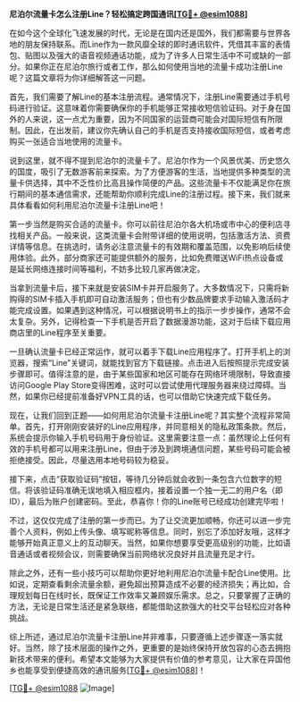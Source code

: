 **尼泊尔流量卡怎么注册Line？轻松搞定跨国通讯[[TG💪+ @esim1088](https://t.me/s/esim1088)]**

在如今这个全球化飞速发展的时代，无论是在国内还是国外，我们都需要与世界各地的朋友保持联系。而Line作为一款风靡全球的即时通讯软件，凭借其丰富的表情包、贴图以及强大的语音视频通话功能，成为了许多人日常生活中不可或缺的一部分。如果你正在尼泊尔旅行或者工作，那么如何使用当地的流量卡成功注册Line呢？这篇文章将为你详细解答这一问题。

首先，我们需要了解Line的基本注册流程。通常情况下，注册Line需要通过手机号码进行验证。这意味着你需要确保你的手机能够正常接收短信验证码。对于身在国外的人来说，这一点尤为重要，因为不同国家的运营商可能会对国际短信有所限制。因此，在出发前，建议你先确认自己的手机是否支持接收国际短信，或者考虑购买一张适合当地使用的流量卡。

说到这里，就不得不提到尼泊尔的流量卡了。尼泊尔作为一个风景优美、历史悠久的国度，吸引了无数游客前来探索。为了方便游客的生活，当地提供多种类型的流量卡供选择，其中不乏性价比高且操作简便的产品。这些流量卡不仅能满足你在旅行期间的基本通信需求，还能帮助你顺利完成Line的注册过程。接下来，我们就来具体看看如何利用尼泊尔流量卡注册Line吧！

第一步当然是购买合适的流量卡。你可以前往尼泊尔各大机场或市中心的便利店寻找相关产品。一般来说，这类流量卡会附带详细的使用说明，包括激活方法、资费详情等信息。在挑选时，请务必注意流量卡的有效期和覆盖范围，以免影响后续使用体验。此外，部分商家还可能提供额外的服务，比如免费赠送WiFi热点设备或是延长网络连接时间等福利，不妨多比较几家再做决定。

当拿到流量卡后，接下来就是安装SIM卡并开启服务了。大多数情况下，只需将新购得的SIM卡插入手机即可自动激活服务；但也有少数品牌要求手动输入激活码才能完成设置。如果遇到这种情况，可以根据说明书上的指示一步步操作，通常不会太复杂。另外，记得检查一下手机是否开启了数据漫游功能，这对于后续下载应用商店里的Line程序至关重要。

一旦确认流量卡已经正常运作，就可以着手下载Line应用程序了。打开手机上的浏览器，搜索“Line”关键词，就能找到官方下载链接。点击进入后按照提示完成安装步骤即可。值得注意的是，由于某些国家和地区可能存在网络环境限制，导致直接访问Google Play Store变得困难，这时可以尝试使用代理服务器来绕过障碍。当然，如果你已经提前准备好VPN工具的话，也可以借助它快速完成下载任务。

现在，让我们回到正题——如何用尼泊尔流量卡注册Line呢？其实整个流程非常简单。首先，打开刚刚安装好的Line应用程序，并同意相关的隐私政策条款。然后，系统会提示你输入手机号码用于身份验证。这里需要注意一点：虽然理论上任何有效的手机号都可以用来注册Line，但由于涉及到跨境通信问题，某些号码可能会被拒绝接受。因此，尽量选用本地号码较为稳妥。

接下来，点击“获取验证码”按钮，等待几分钟后就会收到一条包含六位数字的短信。将该验证码准确无误地填入相应框内，接着设置一个独一无二的用户名（即ID），最后为账户创建密码。至此，恭喜你！你的Line账号已经成功创建完毕啦！

不过，这仅仅完成了注册的第一步而已。为了让交流更加顺畅，你还可以进一步完善个人资料，例如上传头像、填写昵称等信息。同时，别忘了添加好友哦，这样才能够开始真正意义上的互动聊天。当然，如果你想要享受更高级别的功能，比如语音通话或者视频会议，则需要确保当前网络状况良好并且流量充足才行。

除此之外，还有一些小技巧可以帮助你更好地利用尼泊尔流量卡配合Line使用。比如说，定期查看剩余流量余额，避免超出预算造成不必要的经济损失；再比如，合理规划每日在线时长，既保证工作效率又兼顾娱乐需求。总之，只要掌握了正确的方法，无论是日常生活还是紧急联络，都能借助这款强大的社交平台轻松应对各种挑战。

综上所述，通过尼泊尔流量卡注册Line并非难事，只要遵循上述步骤逐一落实就好。当然，除了技术层面的操作之外，更重要的是始终保持开放包容的心态去拥抱新技术带来的便利。希望本文能够为大家提供有价值的参考意见，让大家在异国他乡也能享受到便捷高效的通讯服务[[TG💪+ @esim1088](https://t.me/s/esim1088)]！

[[TG💪+ @esim1088](https://t.me/s/esim1088) ![Image](https://i.postimg.cc/4NQfJmqS/Snipaste-2025-05-13-00-14-12.png)]